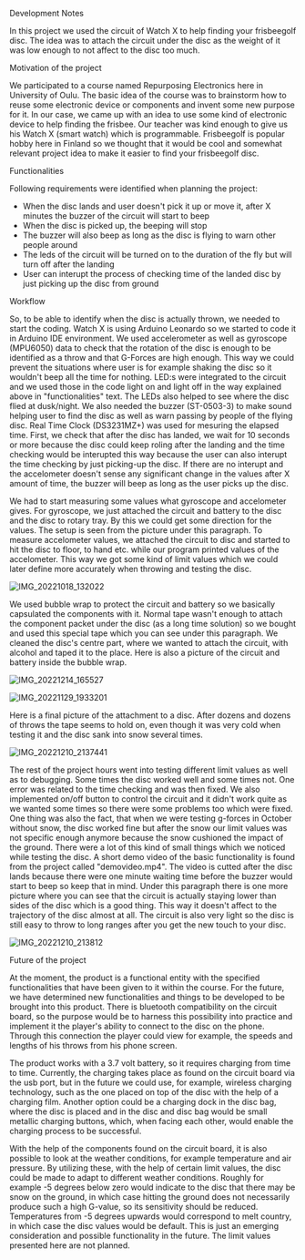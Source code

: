 Development Notes

In this project we used the circuit of Watch X to help finding your frisbeegolf disc. The idea was to attach the circuit under the disc as the weight of it was low enough to not affect to the disc too much.



Motivation of the project

We participated to a course named Repurposing Electronics here in University of Oulu. The basic idea of the course was to brainstorm how to reuse some electronic device or components and invent some new purpose for it. In our case, we came up with an idea to use some kind of electronic device to help finding the frisbee. Our teacher was kind enough to give us his Watch X (smart watch) which is programmable. Frisbeegolf is popular hobby here in Finland so we thought that it would be cool and somewhat relevant project idea to make it easier to find your frisbeegolf disc.



Functionalities

Following requirements were identified when planning the project:
- When the disc lands and user doesn't pick it up or move it, after X minutes the buzzer of the circuit will start to beep
- When the disc is picked up, the beeping will stop 
- The buzzer will also beep as long as the disc is flying to warn other people around
- The leds of the circuit will be turned on to the duration of the fly but will turn off after the landing
- User can interupt the process of checking time of the landed disc by just picking up the disc from ground



Workflow

So, to be able to identify when the disc is actually thrown, we needed to start the coding. Watch X is using Arduino Leonardo so we started to code it in Arduino IDE environment. We used accelerometer as well as gyroscope (MPU6050) data to check that the rotation of the disc is enough to be identified as a throw and that G-Forces are high enough. This way we could prevent the situations where user is for example shaking the disc so it wouldn't beep all the time for nothing. LED:s were integrated to the circuit and we used those in the code light on and light off in the way explained above in "functionalities" text. The LEDs also helped to see where the disc flied at dusk/night. We also needed the buzzer (ST-0503-3) to make sound helping user to find the disc as well as warn passing by people of the flying disc. Real Time Clock (DS3231MZ+) was used for mesuring the elapsed time. First, we check that after the disc has landed, we wait for 10 seconds or more because the disc could keep roling after the landing and the time checking would be interupted this way because the user can also interupt the time checking by just picking-up the disc. If there are no interupt and the accelometer doesn't sense any significant change in the values after X amount of time, the buzzer will beep as long as the user picks up the disc. 

We had to start measuring some values what gyroscope and accelometer gives. For gyroscope, we just attached the circuit and battery to the disc and the disc to rotary tray. By this we could get some direction for the values. The setup is seen from the picture under this paragraph. To measure accelometer values, we attached the circuit to disc and started to hit the disc to floor, to hand etc. while our program printed values of the accelometer. This way we got some kind of limit values which we could later define more accurately when throwing and testing the disc. 

![IMG_20221018_132022](https://user-images.githubusercontent.com/66247950/207603487-a9581957-ffa4-40c6-ac5f-ade19a055229.jpg)

We used bubble wrap to protect the circuit and battery so we basically capsulated the components with it. Normal tape wasn't enough to attach the component packet under the disc (as a long time solution) so we bought and used this special tape which you can see under this paragraph. We cleaned the disc's centre part, where we wanted to attach the circuit, with alcohol and taped it to the place. Here is also a picture of the circuit and battery inside the bubble wrap. 

![IMG_20221214_165527](https://user-images.githubusercontent.com/66247950/207639486-743c49d9-263e-4b25-b868-54c5719197d2.jpg)

![IMG_20221129_1933201](https://user-images.githubusercontent.com/66247950/207640230-c7cd00fb-c924-4c40-8dfd-fbaa4b373eef.jpg)

Here is a final picture of the attachment to a disc. After dozens and dozens of throws the tape seems to hold on, even though it was very cold when testing it and the disc sank into snow several times. 

![IMG_20221210_2137441](https://user-images.githubusercontent.com/66247950/207641067-cf9bd35f-306e-47ab-9bd6-6b3d158711cd.jpg)

The rest of the project hours went into testing different limit values as well as to debugging. Some times the disc worked well and some times not. One error was related to the time checking and was then fixed. We also implemented on/off button to control the circuit and it didn't work quite as we wanted some times so there were some problems too which were fixed. One thing was also the fact, that when we were testing g-forces in October without snow, the disc worked fine but after the snow our limit values was not specific enough anymore because the snow cushioned the impact of the ground. There were a lot of this kind of small things which we noticed while testing the disc. A short demo video of the basic functionality is found from the project called "demovideo.mp4". The video is cutted after the disc lands because there were one minute waiting time before the buzzer would start to beep so keep that in mind. Under this paragraph there is one more picture where you can see that the circuit is actually staying lower than sides of the disc which is a good thing. This way it doesn't affect to the trajectory of the disc almost at all. The circuit is also very light so the disc is still easy to throw to long ranges after you get the new touch to your disc.

![IMG_20221210_213812](https://user-images.githubusercontent.com/66247950/207646080-a55b9852-5fb0-4ded-99dc-c4b5dcacacd2.jpg)

Future of the project

At the moment, the product is a functional entity with the specified functionalities that have been given to it within the course.
For the future, we have determined new functionalities and things to be developed to be brought into this product.
There is bluetooth compatibility on the circuit board, so the purpose would be to harness this possibility into practice and implement it
the player's ability to connect to the disc on the phone. Through this connection the player could view for example, the speeds and
lengths of his throws from his phone screen.

The product works with a 3.7 volt battery, so it requires charging from time to time. Currently, the charging takes place as found on the circuit board
via the usb port, but in the future we could use, for example, wireless charging technology, such as the one placed on top of the disc
with the help of a charging film. Another option could be a charging dock in the disc bag, where the disc is placed and in the disc and disc bag
would be small metallic charging buttons, which, when facing each other, would enable the charging process to be successful.

With the help of the components found on the circuit board, it is also possible to look at the weather conditions, for example temperature and air pressure. By utilizing these, with the help of certain limit values, the disc could be made to adapt to different weather conditions. Roughly
for example -5 degrees below zero would indicate to the disc that there may be snow on the ground, in which case hitting the ground
does not necessarily produce such a high G-value, so its sensitivity should be reduced. Temperatures from -5 degrees upwards would correspond to melt
country, in which case the disc values would be default. This is just an emerging consideration and possible functionality in the future.
The limit values presented here are not planned.





